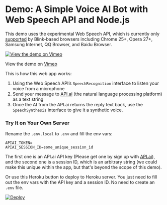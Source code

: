 # Demo: A Simple Voice AI Bot with Web Speech API and Node.js


This demo uses the experimental Web Speech API, which is currently only [supported](http://caniuse.com/#search=speech) by Blink-based browsers including Chrome 25+, Opera 27+, Samsung Internet, QQ Browser, and Baidu Browser.

[![View the demo on Vimeo](https://i.vimeocdn.com/video/633160262_480x297.jpg)](https://vimeo.com/215612852)

View the demo on [Vimeo](https://vimeo.com/215612852/)



This is how this web app works:

1. Using the Web Speech API’s `SpeechRecognition` interface to listen your voice from a microphone
2. Send your message to [API.ai](https://api.ai) (the natural language processing platform) as a text string
3. Once the AI from the API.ai returns the reply text back, use the `SpeechSynthesis` interface to give it a synthetic voice.




### Try It on Your Own Server

Rename the `.env.local` to `.env` and fill the env vars:

```
APIAI_TOKEN=
APIAI_SESSION_ID=some_unique_session_id
```

The first one is an API.ai API key (Please get one by sign up with [API.ai](https://api.ai)), and the second one is a session ID, which is an arbitrary string (we could make this unique within the app, but that's beyond the scope of this demo).

Or use this Heroku button to deploy to Heroku server. You just need to fill out the env vars with the API key and a session ID. No need to create an `.env` file.

[![Deploy](https://www.herokucdn.com/deploy/button.svg)](https://heroku.com/deploy?template=https://github.com/girliemac/web-speech-ai)



